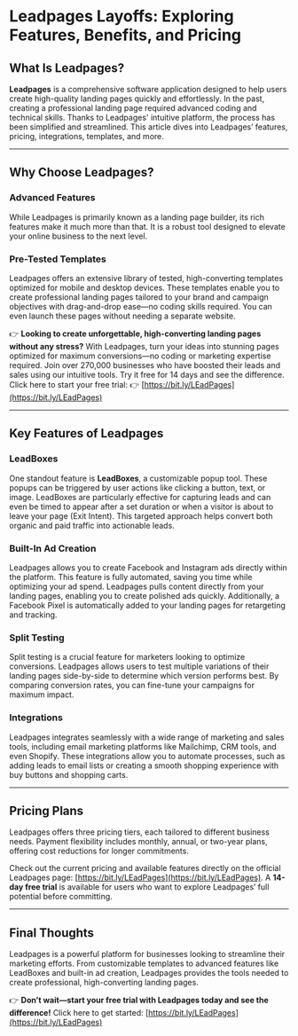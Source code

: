 # Leadpages Layoffs: Exploring Features, Benefits, and Pricing

## What Is Leadpages?

**Leadpages** is a comprehensive software application designed to help users create high-quality landing pages quickly and effortlessly. In the past, creating a professional landing page required advanced coding and technical skills. Thanks to Leadpages' intuitive platform, the process has been simplified and streamlined. This article dives into Leadpages’ features, pricing, integrations, templates, and more.

---

## Why Choose Leadpages?

### Advanced Features
While Leadpages is primarily known as a landing page builder, its rich features make it much more than that. It is a robust tool designed to elevate your online business to the next level.

### Pre-Tested Templates
Leadpages offers an extensive library of tested, high-converting templates optimized for mobile and desktop devices. These templates enable you to create professional landing pages tailored to your brand and campaign objectives with drag-and-drop ease—no coding skills required. You can even launch these pages without needing a separate website.

👉 **Looking to create unforgettable, high-converting landing pages without any stress?** With Leadpages, turn your ideas into stunning pages optimized for maximum conversions—no coding or marketing expertise required. Join over 270,000 businesses who have boosted their leads and sales using our intuitive tools. Try it free for 14 days and see the difference. Click here to start your free trial: 👉 [https://bit.ly/LEadPages](https://bit.ly/LEadPages)

---

## Key Features of Leadpages

### LeadBoxes
One standout feature is **LeadBoxes**, a customizable popup tool. These popups can be triggered by user actions like clicking a button, text, or image. LeadBoxes are particularly effective for capturing leads and can even be timed to appear after a set duration or when a visitor is about to leave your page (Exit Intent). This targeted approach helps convert both organic and paid traffic into actionable leads.

### Built-In Ad Creation
Leadpages allows you to create Facebook and Instagram ads directly within the platform. This feature is fully automated, saving you time while optimizing your ad spend. Leadpages pulls content directly from your landing pages, enabling you to create polished ads quickly. Additionally, a Facebook Pixel is automatically added to your landing pages for retargeting and tracking.

### Split Testing
Split testing is a crucial feature for marketers looking to optimize conversions. Leadpages allows users to test multiple variations of their landing pages side-by-side to determine which version performs best. By comparing conversion rates, you can fine-tune your campaigns for maximum impact.

### Integrations
Leadpages integrates seamlessly with a wide range of marketing and sales tools, including email marketing platforms like Mailchimp, CRM tools, and even Shopify. These integrations allow you to automate processes, such as adding leads to email lists or creating a smooth shopping experience with buy buttons and shopping carts.

---

## Pricing Plans

Leadpages offers three pricing tiers, each tailored to different business needs. Payment flexibility includes monthly, annual, or two-year plans, offering cost reductions for longer commitments. 

Check out the current pricing and available features directly on the official Leadpages page: [https://bit.ly/LEadPages](https://bit.ly/LEadPages). A **14-day free trial** is available for users who want to explore Leadpages’ full potential before committing.

---

## Final Thoughts

Leadpages is a powerful platform for businesses looking to streamline their marketing efforts. From customizable templates to advanced features like LeadBoxes and built-in ad creation, Leadpages provides the tools needed to create professional, high-converting landing pages.

👉 **Don’t wait—start your free trial with Leadpages today and see the difference!** Click here to get started: [https://bit.ly/LEadPages](https://bit.ly/LEadPages)
